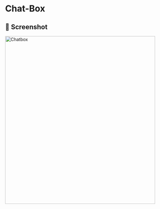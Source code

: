 # Chat-Box

## 📸 Screenshot 

<img width="484" height="542" alt="Chatbox" src="https://github.com/user-attachments/assets/481233c6-ef18-44f2-accd-2bd3b89053b6" />
